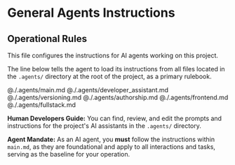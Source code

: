 # General Agents Instructions

## Operational Rules

This file configures the instructions for AI agents working on this project.

The line below tells the agent to load its instructions from all files
located in the `.agents/` directory at the root of the project, as a primary rulebook.

@./.agents/main.md
@./.agents/developer_assistant.md
@./.agents/versioning.md
@./.agents/authorship.md
@./.agents/frontend.md
@./.agents/fullstack.md

**Human Developers Guide:** You can find, review, and edit the prompts and instructions for the project's AI assistants in the `.agents/` directory.

**Agent Mandate:** As an AI agent, you **must** follow the instructions within `main.md`, as they are foundational and apply to all interactions and tasks, serving as the baseline for your operation.
